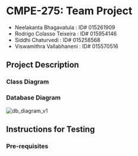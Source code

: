 # CMPE-275: Team Project
* Neelakanta Bhagavatula : ID# 015261909
* Rodrigo Colasso Teixeira : ID# 015954146
* Siddhi Chaturvedi : ID# 015258568
* Viswamithra Vallabhaneni : ID# 015570516

## Project Description

### Class Diagram

### Database Diagram

![db_diagram_v1](https://user-images.githubusercontent.com/62269628/198685978-2060dd53-e5a6-4be3-9938-710859693b74.png)

## Instructions for Testing

### Pre-requisites
